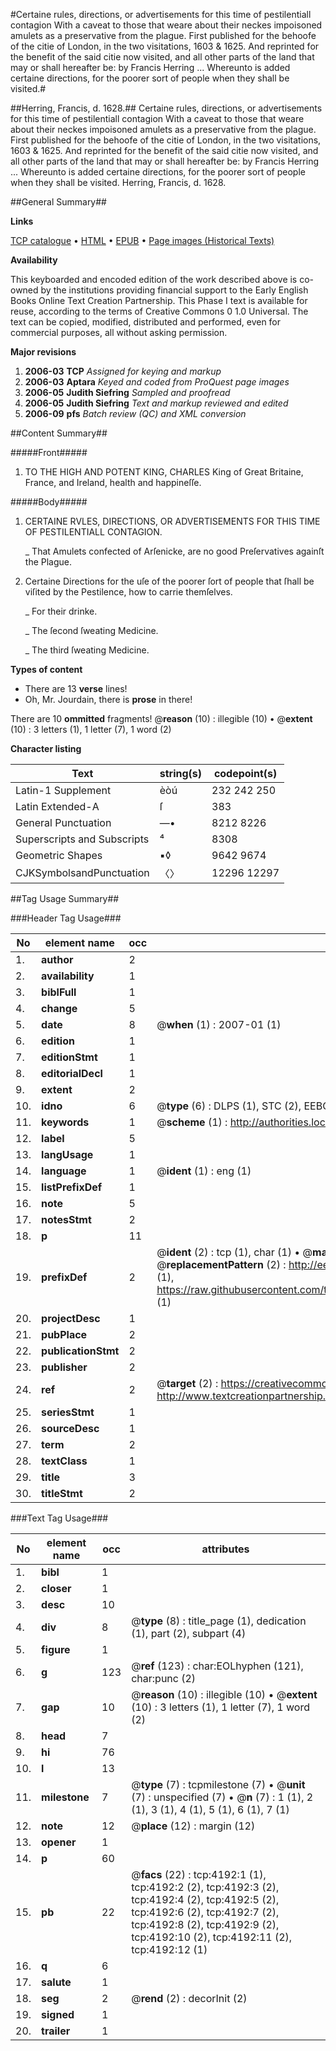 #Certaine rules, directions, or advertisements for this time of pestilentiall contagion With a caveat to those that weare about their neckes impoisoned amulets as a preservative from the plague. First published for the behoofe of the citie of London, in the two visitations, 1603 & 1625. And reprinted for the benefit of the said citie now visited, and all other parts of the land that may or shall hereafter be: by Francis Herring ... Whereunto is added certaine directions, for the poorer sort of people when they shall be visited.#

##Herring, Francis, d. 1628.##
Certaine rules, directions, or advertisements for this time of pestilentiall contagion With a caveat to those that weare about their neckes impoisoned amulets as a preservative from the plague. First published for the behoofe of the citie of London, in the two visitations, 1603 & 1625. And reprinted for the benefit of the said citie now visited, and all other parts of the land that may or shall hereafter be: by Francis Herring ... Whereunto is added certaine directions, for the poorer sort of people when they shall be visited.
Herring, Francis, d. 1628.

##General Summary##

**Links**

[TCP catalogue](http://www.ota.ox.ac.uk/tcp/)  • 
[HTML](http://tei.it.ox.ac.uk/tcp/Texts-HTML/free/A03/A03111.html)  • 
[EPUB](http://tei.it.ox.ac.uk/tcp/Texts-EPUB/free/A03/A03111.epub) • 
[Page images (Historical Texts)](https://data.historicaltexts.jisc.ac.uk/view?pubId=eebo-99839744e&pageId=eebo-99839744e-4192-1)

**Availability**

This keyboarded and encoded edition of the
	       work described above is co-owned by the institutions
	       providing financial support to the Early English Books
	       Online Text Creation Partnership. This Phase I text is
	       available for reuse, according to the terms of Creative
	       Commons 0 1.0 Universal. The text can be copied,
	       modified, distributed and performed, even for
	       commercial purposes, all without asking permission.

**Major revisions**

1. __2006-03__ __TCP__ *Assigned for keying and markup*
1. __2006-03__ __Aptara__ *Keyed and coded from ProQuest page images*
1. __2006-05__ __Judith Siefring__ *Sampled and proofread*
1. __2006-05__ __Judith Siefring__ *Text and markup reviewed and edited*
1. __2006-09__ __pfs__ *Batch review (QC) and XML conversion*

##Content Summary##

#####Front#####

1. TO
THE HIGH AND
POTENT KING,
CHARLES King of Great
Britaine, France, and Ireland,
health and happineſſe.

#####Body#####

1. CERTAINE RVLES,
DIRECTIONS, OR ADVERTISEMENTS
FOR THIS
TIME OF PESTILENTIALL
CONTAGION.

    _ That Amulets confected of Arſenicke,
are no good Preſervatives againſt
the Plague.

1. Certaine Directions for the uſe of
the poorer ſort of people that ſhall be viſited by
the Pestilence, how to carrie themſelves.

    _ For their drinke.

    _ The ſecond ſweating Medicine.

    _ The third ſweating Medicine.

**Types of content**

  * There are 13 **verse** lines!
  * Oh, Mr. Jourdain, there is **prose** in there!

There are 10 **ommitted** fragments! 
 @__reason__ (10) : illegible (10)  •  @__extent__ (10) : 3 letters (1), 1 letter (7), 1 word (2)

**Character listing**


|Text|string(s)|codepoint(s)|
|---|---|---|
|Latin-1 Supplement|èòú|232 242 250|
|Latin Extended-A|ſ|383|
|General Punctuation|—•|8212 8226|
|Superscripts             and Subscripts|⁴|8308|
|Geometric Shapes|▪◊|9642 9674|
|CJKSymbolsandPunctuation|〈〉|12296 12297|

##Tag Usage Summary##

###Header Tag Usage###

|No|element name|occ|attributes|
|---|---|---|---|
|1.|__author__|2||
|2.|__availability__|1||
|3.|__biblFull__|1||
|4.|__change__|5||
|5.|__date__|8| @__when__ (1) : 2007-01 (1)|
|6.|__edition__|1||
|7.|__editionStmt__|1||
|8.|__editorialDecl__|1||
|9.|__extent__|2||
|10.|__idno__|6| @__type__ (6) : DLPS (1), STC (2), EEBO-CITATION (1), PROQUEST (1), VID (1)|
|11.|__keywords__|1| @__scheme__ (1) : http://authorities.loc.gov/ (1)|
|12.|__label__|5||
|13.|__langUsage__|1||
|14.|__language__|1| @__ident__ (1) : eng (1)|
|15.|__listPrefixDef__|1||
|16.|__note__|5||
|17.|__notesStmt__|2||
|18.|__p__|11||
|19.|__prefixDef__|2| @__ident__ (2) : tcp (1), char (1)  •  @__matchPattern__ (2) : ([0-9\-]+):([0-9IVX]+) (1), (.+) (1)  •  @__replacementPattern__ (2) : http://eebo.chadwyck.com/downloadtiff?vid=$1&page=$2 (1), https://raw.githubusercontent.com/textcreationpartnership/Texts/master/tcpchars.xml#$1 (1)|
|20.|__projectDesc__|1||
|21.|__pubPlace__|2||
|22.|__publicationStmt__|2||
|23.|__publisher__|2||
|24.|__ref__|2| @__target__ (2) : https://creativecommons.org/publicdomain/zero/1.0/ (1), http://www.textcreationpartnership.org/docs/. (1)|
|25.|__seriesStmt__|1||
|26.|__sourceDesc__|1||
|27.|__term__|2||
|28.|__textClass__|1||
|29.|__title__|3||
|30.|__titleStmt__|2||


###Text Tag Usage###

|No|element name|occ|attributes|
|---|---|---|---|
|1.|__bibl__|1||
|2.|__closer__|1||
|3.|__desc__|10||
|4.|__div__|8| @__type__ (8) : title_page (1), dedication (1), part (2), subpart (4)|
|5.|__figure__|1||
|6.|__g__|123| @__ref__ (123) : char:EOLhyphen (121), char:punc (2)|
|7.|__gap__|10| @__reason__ (10) : illegible (10)  •  @__extent__ (10) : 3 letters (1), 1 letter (7), 1 word (2)|
|8.|__head__|7||
|9.|__hi__|76||
|10.|__l__|13||
|11.|__milestone__|7| @__type__ (7) : tcpmilestone (7)  •  @__unit__ (7) : unspecified (7)  •  @__n__ (7) : 1 (1), 2 (1), 3 (1), 4 (1), 5 (1), 6 (1), 7 (1)|
|12.|__note__|12| @__place__ (12) : margin (12)|
|13.|__opener__|1||
|14.|__p__|60||
|15.|__pb__|22| @__facs__ (22) : tcp:4192:1 (1), tcp:4192:2 (2), tcp:4192:3 (2), tcp:4192:4 (2), tcp:4192:5 (2), tcp:4192:6 (2), tcp:4192:7 (2), tcp:4192:8 (2), tcp:4192:9 (2), tcp:4192:10 (2), tcp:4192:11 (2), tcp:4192:12 (1)|
|16.|__q__|6||
|17.|__salute__|1||
|18.|__seg__|2| @__rend__ (2) : decorInit (2)|
|19.|__signed__|1||
|20.|__trailer__|1||
